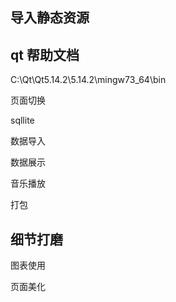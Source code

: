 ## 导入静态资源

## qt 帮助文档

C:\Qt\Qt5.14.2\5.14.2\mingw73_64\bin

页面切换

sqllite

数据导入

数据展示

音乐播放

打包

## 细节打磨

图表使用

页面美化

